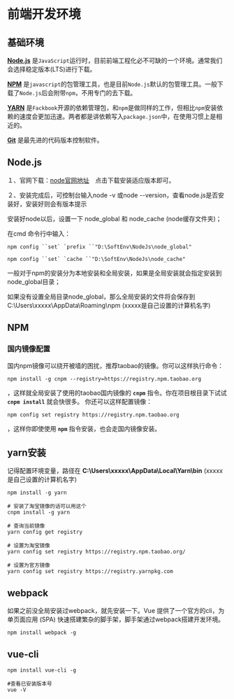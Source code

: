 # 前端开发环境

## 基础环境

**[Node.js](https://nodejs.org/zh-cn/)** 是`JavaScript`运行时，目前前端工程化必不可缺的一个环境。通常我们会选择稳定版本(LTS)进行下载。

**[NPM](https://www.npmjs.com/get-npm)** 是`javascript`的包管理工具，也是目前`Node.js`默认的包管理工具。一般下载了`Node.js`后会附带`npm`，不用专门的去下载。

**[YARN](https://github.com/yarnpkg/yarn)** 是`Fackbook`开源的依赖管理包，和`npm`是做同样的工作，但相比`npm`安装依赖的速度会更加迅速。两者都是讲依赖写入`package.json`中，在使用习惯上是相近的。

**[Git](https://git-scm.com/downloads)** 是最先进的代码版本控制软件。

## Node.js

１、官网下载：[node官网地址](https://nodejs.org/zh-cn/download/)　点击下载安装适应版本即可。

２、安装完成后，可控制台输入node -v 或node --version，查看node.js是否安装好，安装好则会有版本提示

安装好node以后，设置一下 node_global 和 node_cache (node缓存文件夹)；

在cmd 命令行中输入：

```
npm config ``set` `prefix ``"D:\SoftEnv\NodeJs\node_global"

npm config ``set` `cache ``"D:\SoftEnv\NodeJs\node_cache"
```

一般对于npm的安装分为本地安装和全局安装，如果是全局安装就会指定安装到node_global目录；

如果没有设置全局目录node_global，那么全局安装的文件将会保存到 C:\Users\xxxxx\AppData\Roaming\npm (xxxxx是自己设置的计算机名字)

## NPM

### 国内镜像配置

国内npm镜像可以绕开被墙的困扰，推荐taobao的镜像。你可以这样执行命令：

```
npm install -g cnpm --registry=https://registry.npm.taobao.org
```

，这样就全局安装了使用的taobao国内镜像的 **`cnpm`** 指令。你在项目根目录下试试 **`cnpm install`** 就会快很多。
     你还可以这样配置镜像： 

````
npm config set registry https://registry.npm.taobao.org
````

，这样你即使使用 **`npm`** 指令安装，也会走国内镜像安装。

## **yarn安装**

记得配置环境变量，路径在 **C:\Users\xxxxx\AppData\Local\Yarn\bin**  (xxxxx是自己设置的计算机名字)

```
npm install -g yarn

# 安装了淘宝镜像的话可以用这个
cnpm install -g yarn

# 查询当前镜像
yarn config get registry

# 设置为淘宝镜像
yarn config set registry https://registry.npm.taobao.org/

# 设置为官方镜像
yarn config set registry https://registry.yarnpkg.com
```

## webpack

如果之前没全局安装过webpack，就先安装一下。Vue 提供了一个官方的cli，为单页面应用 (SPA) 快速搭建繁杂的脚手架，脚手架通过webpack搭建开发环境。

```
npm install webpack -g
```

## vue-cli

```
npm install vue-cli -g

#查看已安装版本号
vue -V 
```

